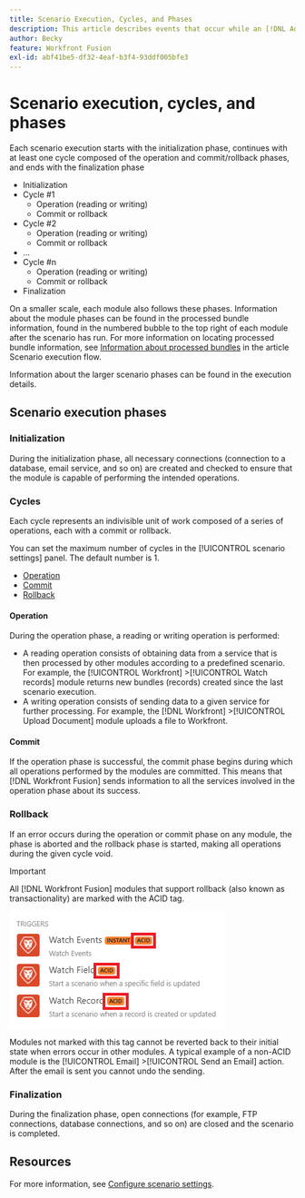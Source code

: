 ```yaml
---
title: Scenario Execution, Cycles, and Phases
description: This article describes events that occur while an [!DNL Adobe Workfront Fusion] scenario is running, such as initialization, operations, commits, and rollbacks.
author: Becky
feature: Workfront Fusion
exl-id: abf41be5-df32-4eaf-b3f4-93ddf005bfe3
---
```

# Scenario execution, cycles, and phases

Each scenario execution starts with the initialization phase, continues with at least one cycle composed of the operation and commit/rollback phases, and ends with the finalization phase

* Initialization
* Cycle #1
   * Operation (reading or writing)
   * Commit or rollback
* Cycle #2
   * Operation (reading or writing)
   * Commit or rollback
* ...
* Cycle #n
   * Operation (reading or writing)
   * Commit or rollback
* Finalization

On a smaller scale, each module also follows these phases. Information about the module phases can be found in the processed bundle information, found in the numbered bubble to the top right of each module after the scenario has run. For more information on locating processed bundle information, see [Information about processed bundles](/help/workfront-fusion/references/scenarios/scenario-execution-flow.md#information-about-processed-bundles) in the article Scenario execution flow.

Information about the larger scenario phases can be found in the execution details. 

## Scenario execution phases

### Initialization

During the initialization phase, all necessary connections (connection to a database, email service, and so on) are created and checked to ensure that the module is capable of performing the intended operations.

### Cycles

Each cycle represents an indivisible unit of work composed of a series of operations, each with a commit or rollback. 

You can set the maximum number of cycles in the [!UICONTROL scenario settings] panel. The default number is 1.

* [Operation](#operation)
* [Commit](#commit)
* [Rollback](#rollback)

#### Operation

During the operation phase, a reading or writing operation is performed:

* A reading operation consists of obtaining data from a service that is then processed by other modules according to a predefined scenario. For example, the [!UICONTROL Workfront] >[!UICONTROL Watch records] module returns new bundles (records) created since the last scenario execution.
* A writing operation consists of sending data to a given service for further processing. For example, the [!DNL Workfront] >[!UICONTROL Upload Document] module uploads a file to Workfront.

#### Commit

If the operation phase is successful, the commit phase begins during which all operations performed by the modules are committed. This means that [!DNL Workfront Fusion] sends information to all the services involved in the operation phase about its success.

### Rollback

If an error occurs during the operation or commit phase on any module, the phase is aborted and the rollback phase is started, making all operations during the given cycle void. 

>[!IMPORTANT]
>
>All [!DNL Workfront Fusion] modules that support rollback (also known as transactionality) are marked with the ACID tag.
>
>![Acid modules](assets/acid-modules.png)
>
>Modules not marked with this tag cannot be reverted back to their initial state when errors occur in other modules. A typical example of a non-ACID module is the [!UICONTROL Email] >[!UICONTROL Send an Email] action. After the email is sent you cannot undo the sending.

### Finalization

During the finalization phase, open connections (for example, FTP connections, database connections, and so on) are closed and the scenario is completed.

## Resources

For more information, see [Configure scenario settings](/help/workfront-fusion/create-scenarios/config-scenarios-settings/configure-scenario-settings.md).
